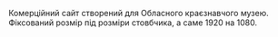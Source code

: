 Комерційний сайт створений для Обласного краєзнавчого музею. Фіксований розмір під розміри стовбчика, а саме 1920 на 1080.
